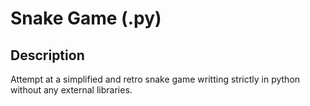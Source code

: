 # Snake Game (.py)
## Description
Attempt at a simplified and retro snake game writting strictly in python without any external libraries.
